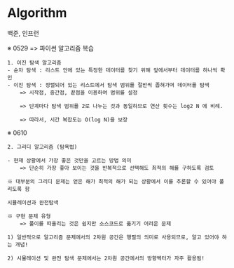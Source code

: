 # Algorithm

백준, 인프런

※ 0529 => 파이썬 알고리즘 복습 

    1. 이진 탐색 알고리즘
    - 순차 탐색 : 리스트 안에 있는 특정한 데이터를 찾기 위해 앞에서부터 데이터를 하나씩 확인
    - 이진 탐색 : 정렬되어 있는 리스트에서 탐색 범위를 절반씩 좁혀가며 데이터를 탐색
        => 시작점, 중간점, 끝점을 이용하여 범위를 설정

        => 단계마다 탐색 범위를 2로 나누는 것과 동일하므로 연산 횟수는 log2 N 에 비례.
        
        => 따라서, 시간 복잡도는 O(log N)을 보장


※ 0610

    2. 그리디 알고리즘 (탐욕법)

    - 현재 상황에서 가장 좋은 것만을 고르는 방법 의미
        => 단순히 가장 좋아 보이는 것을 반복적으로 선택해도 최적의 해를 구하도록 검토
    
    ※ 대부분의 그리디 문제는 얻은 해가 최적의 해가 되는 상황에서 이를 추론할 수 있어야 풀리도록 함

    시뮬레이션과 완전탐색

    ※ 구현 문제 유형 
        => 풀이를 떠올리는 것은 쉽지만 소스코드로 옮기기 어려운 문제

    1) 일반적으로 알고리즘 문제에서의 2차원 공간은 행렬의 의미로 사용되므로, 알고 있어야 하는 개념!

    2) 시뮬레이션 및 완전 탐색 문제에서는 2차원 공간에서의 방향벡터가 자주 활용됨!
    


